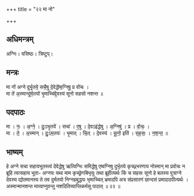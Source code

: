 +++
title = "२२ मा नो"

+++
## अधिमन्त्रम्
अग्निः। वसिष्ठः। त्रिष्टुप्।

## मन्त्रः
मा नो॑ अग्ने दुर्भृ॒तये॒ सचै॒षु दे॒वेद्धे॑ष्व॒ग्निषु॒ प्र वो॑चः ।  
मा ते॑ अ॒स्मान्दु॑र्म॒तयो॑ भृ॒माच्चि॑द्दे॒वस्य॑ सूनो सहसो नशन्त ॥

## पदपाठः
मा । नः॒ । अ॒ग्ने॒ । दुः॒ऽभृ॒तये॑ । सचा॑ । ए॒षु । दे॒वऽइ॑द्धेषु । अ॒ग्निषु॑ । प्र । वो॒चः॒ ।  
मा । ते॒ । अ॒स्मान् । दुः॒ऽम॒तयः॑ । भृ॒मात् । चि॒त् । दे॒वस्य॑ । सू॒नो॒ इति॑ । स॒ह॒सः॒ । न॒श॒न्त॒ ॥

## भाष्यम्
हे अग्ने सचा सहायभूतस्त्वं देवेद्धेषु ऋत्विग्भिः समिद्धेषु एष्वग्निषु दुर्भृतये कृच्छ्र्भरणाय नोस्मान् मा प्रवोचः न ब्रूहि त्वत्सहाय भूता- अग्नयः यथा माम कृच्छ्रेगबिभृयुः तथा ब्रूहीत्यर्थः किं च सहसः सूनो हे बलस्य पुत्राग्ने देवस्य द्योतमानस्य ते तव दुर्मतयो निग्नहबुद्धयः भृमाच्चित् भ्रमादपि अत्र संप्रसारणं छान्दसं प्रमादादपीत्यर्थः । अस्मान्मानशन्त माव्याप्नुवन्तु नशदितिव्याप्तिकर्मसु पाठात् ॥ २२ ॥